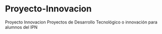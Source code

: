 # Proyecto-Innovacion
Proyecto Innovacion  Proyectos de Desarrollo Tecnológico o innovación para alumnos del IPN  
